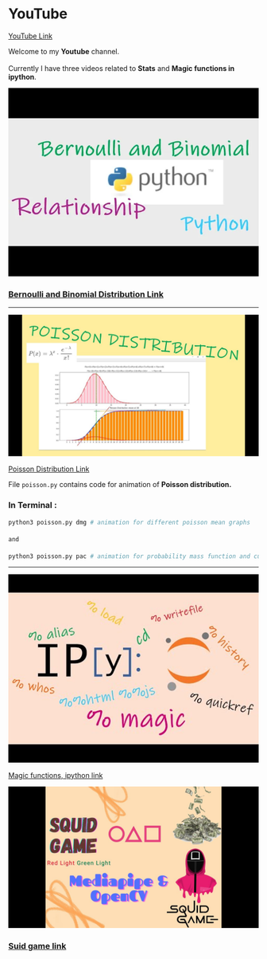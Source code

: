 # YouTube

[YouTube Link](https://www.youtube.com/channel/UCBh0xDnTdouixDBmVVzRl1g)

Welcome to my **Youtube** channel.
<br><br>
Currently I have three videos related to **Stats** and **Magic functions in ipython**.




<img src='res/bb.webp' width=600px>

### [Bernoulli and Binomial Distribution Link](https://youtu.be/e-n4xQaX_gA)
---
<img src='res/poisson.jpg' width=600px>

[Poisson Distribution  Link](https://youtu.be/Q6w7W8zUnGk)

File `poisson.py` contains code for animation of **Poisson distribution.**

### In Terminal : 
```bash
python3 poisson.py dmg # animation for different poisson mean graphs

and

python3 poisson.py pac # animation for probability mass function and cummulative density function 
```
--- 
<img src='res/ipy.jpg' width=600px>

[Magic functions, ipython link](https://youtu.be/Mc7Vax4VWgg)


<img src='res/squidyt.jpg' width=600px>

### [Suid game link](https://youtu.be/DfTVdjLOoEY)